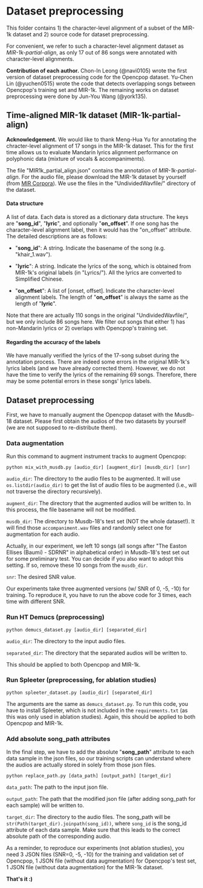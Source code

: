 # Dataset preprocessing

This folder contains 1) the character-level alignment of a subset of the MIR-1k dataset and 2) source code for dataset preprocessing.

For convenient, we refer to such a character-level alignment dataset as *MIR-1k-partial-align*, as only 17 out of 86 songs were annotated with character-level alignments.

**Contribution of each author.** Chon-In Leong (@navi0105) wrote the first version of dataset preprocessing code for the Opencpop dataset. Yu-Chen Lin (@yuchen0515) wrote the code that detects overlapping songs between Opencpop's training set and MIR-1k. The remaining works on dataset preprocessing were done by Jun-You Wang (@york135).

## Time-aligned MIR-1k dataset (MIR-1k-partial-align)

**Acknowledgement.** We would like to thank Meng-Hua Yu for annotating the chracter-level alignment of 17 songs in the MIR-1k dataset. This for the first time allows us to evaluate Mandarin lyrics alignment performance on polyphonic data (mixture of vocals & accompaniments).

The file "MIR1k_partial_align.json" contains the annotation of *MIR-1k-partial-align*. For the audio file, please download the MIR-1k dataset by yourself (from [MIR Corpora](http://mirlab.org/dataset/public/)). We use the files in the "UndividedWavfile/" directory of the dataset.

#### Data structure

A list of data. Each data is stored as a dictionary data structure. The keys are "**song_id**", "**lyric**", and optionally "**on_offset**". If one song has the character-level alignment label, then it would has the "on_offset" attribute. The detailed descriptions are as follows:

- "**song_id**": A string. Indicate the basename of the song (e.g. "khair_1.wav").

- "**lyric**": A string. Indicate the lyrics of the song, which is obtained from MIR-1k's original labels (in "Lyrics/"). All the lyrics are converted to Simplified Chinese.

- "**on_offset**": A list of [onset, offset]. Indicate the character-level alignment labels. The length of "**on_offset**" is always the same as the length of "**lyric**".

Note that there are actually 110 songs in the original "UndividedWavfile/", but we only include 86 songs here. We filter out songs that either 1) has non-Mandarin lyrics or 2) overlaps with Opencpop's training set.

#### Regarding the accuracy of the labels

We have manually verified the lyrics of the 17-song subset during the annotation process. There are indeed some errors in the original MIR-1k's lyrics labels (and we have already corrected them). However, we do not have the time to verify the lyrics of the remaining 69 songs. Therefore, there may be some potential errors in these songs' lyrics labels.

## Dataset preprocessing

First, we have to manually augment the Opencpop dataset with the Musdb-18 dataset. Please first obtain the audios of the two datasets by yourself (we are not supposed to re-distribute them).

### Data augmentation

Run this command to augment instrument tracks to augment Opencpop:

```
python mix_with_musdb.py [audio_dir] [augment_dir] [musdb_dir] [snr]
```

`audio_dir`: The directory to the audio files to be augmented. It will use ``os.listdir(audio_dir)`` to get the list of audio files to be augmented (i.e., will not traverse the directory recursively).

``augment_dir``: The directory that the augmented audios will be written to. In this process, the file basename will not be modified.

``musdb_dir``: The directory to Musdb-18's test set (NOT the whole dataset!). It will find those ``accompaniment.wav`` files and randomly select one for augmentation for each audio.

Actually, in our experiment, we left 10 songs (all songs after "The Easton Ellises (Baumi) - SDRNR" in alphabetical order) in Musdb-18's test set out for some preliminary test. You can decide if you also want to adopt this setting. If so, remove these 10 songs from the `musdb_dir`.

``snr``: The desired SNR value.

Our experiments take three augmented versions (w/ SNR of 0, -5, -10) for training. To reproduce it, you have to run the above code for 3 times, each time with different SNR.

### Run HT Demucs (preprocessing)

```
python demucs_dataset.py [audio_dir] [separated_dir]
```

`audio_dir`: The directory to the input audio files.

`separated_dir`: The directory that the separated audios will be written to.

This should be applied to both Opencpop and MIR-1k.

### Run Spleeter (preprocessing, for ablation studies)

```
python spleeter_dataset.py [audio_dir] [separated_dir]
```

The arguments are the same as ``demucs_dataset.py``. To run this code, you have to install Spleeter, which is not included in the ``requirements.txt`` (as this was only used in ablation studies). Again, this should be applied to both Opencpop and MIR-1k.

### Add absolute song_path attributes

In the final step, we have to add the absolute "**song_path**" attribute to each data sample in the json files, so our training scripts can understand where the audios are actually stored in solely from those json files.

```
python replace_path.py [data_path] [output_path] [target_dir]
```

`data_path`: The path to the input json file.

`output_path`: The path that the modified json file (after adding song_path for each sample) will be written to.

`target_dir`: The directory to the audio files. The song_path will be ``str(Path(target_dir).joinpath(song_id))``, where ``song_id`` is the song_id attribute of each data sample. Make sure that this leads to the correct absolute path of the corresponding audio.

As a reminder, to reproduce our experiments (not ablation studies), you need 3 JSON files (SNR=0, -5, -10) for the training and validation set of Opencpop, 1 JSON file (without data augmentation) for Opencpop's test set, 1 JSON file (without data augmentation) for the MIR-1k dataset.

**That's it :)**


